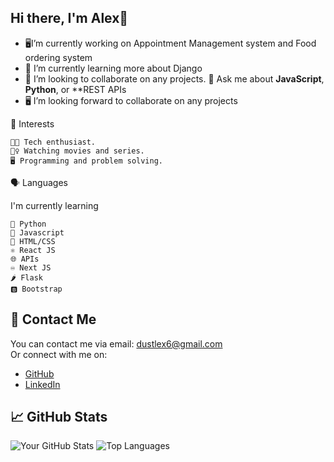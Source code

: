 ## Hi there, I'm Alex👋



- 🖥I’m currently working on Appointment Management system and Food ordering system 
- 🌱 I’m currently learning more about Django 
- 👯  I’m looking to collaborate on any projects.
  💬 Ask me about **JavaScript**, **Python**, or **REST APIs
- 🖥 I’m looking forward to collaborate on any projects 

🌟 Interests

    👩‍💻 Tech enthusiast.
    🤷‍♀️ Watching movies and series.
    🖥 Programming and problem solving.


🗣 Languages

I'm currently learning

    🤖 Python
    🚀 Javascript
    📌 HTML/CSS
    ⚛️ React JS
    🌐 APIs
    ♾ Next JS
    🌶 Flask
    🅱 Bootstrap


## 💬 Contact Me

You can contact me via email: [dustlex6@gmail.com](alexnjoroge953@gmail.com)  
Or connect with me on:

- [GitHub](https://github.com/dustryx)
- [LinkedIn](https://www.linkedin.com/in/yourprofile)

## 📈 GitHub Stats

![Your GitHub Stats](https://github-readme-stats.vercel.app/api?username=dustryx&show_icons=true&theme=radical)
![Top Languages](https://github-readme-stats.vercel.app/api/top-langs/?username=dustryx&layout=compact&theme=radical)

